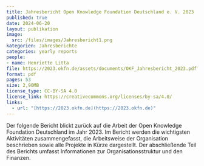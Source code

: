 ```yaml
---
title: Jahresbericht Open Knowledge Foundation Deutschland e. V. 2023
published: true
date: 2024-06-20
layout: publikation
image:
  src: /files/images/Jahresbericht1.png
kategorien: Jahresberichte
categories: yearly reports
people:
- name: Henriette Litta
file: https://2023.okfn.de/assets/documents/OKF_Jahresbericht_2023.pdf?raw=true
format: pdf
pages: 53
size: 2,90MB
license_type: CC-BY-SA 4.0
license_link: https://creativecommons.org/licenses/by-sa/4.0/
links: 
  - url: "[https://2023.okfn.de](https://2023.okfn.de)"
---
```

Der folgende Bericht blickt zurück auf die Arbeit der Open Knowledge Foundation Deutschland im Jahr 2023. Im Bericht werden die wichtigsten Aktivitäten zusammengefasst, die Arbeitsweise der Organisation beschrieben sowie alle Projekte in Kürze dargestellt. Der abschließende Teil des Berichts umfasst Informationen zur Organisationsstruktur und den Finanzen.
